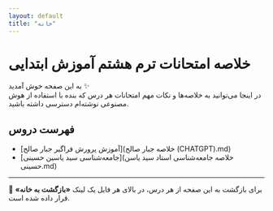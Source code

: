 ```yaml
---
layout: default
title: "خانه"
---
```



# خلاصه امتحانات ترم هشتم آموزش ابتدایی

به این صفحه خوش آمدید ✨  
در اینجا می‌توانید به خلاصه‌ها و نکات مهم امتحانات هر درس که بنده با استفاده از هوش مصنوعی نوشته‌ام دسترسی داشته باشید.  

## فهرست دروس

- [آموزش پرورش فراگیر جبار صالح](خلاصه جبار صالح (CHATGPT).md)
- [جامعه‌شناسی سید یاسین حسینی](خلاصه جامعه‌شناسی استاد سید یاسن حسینی.md)

---

📌 برای بازگشت به این صفحه از هر درس، در بالای هر فایل یک لینک **«بازگشت به خانه»** قرار داده شده است.  
